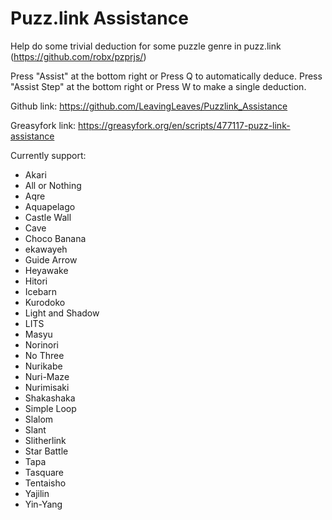# Puzz.link Assistance
Help do some trivial deduction for some puzzle genre in puzz.link (https://github.com/robx/pzprjs/)

Press "Assist" at the bottom right or Press Q to automatically deduce.
Press "Assist Step" at the bottom right or Press W to make a single deduction.

Github link:
https://github.com/LeavingLeaves/Puzzlink_Assistance

Greasyfork link:
https://greasyfork.org/en/scripts/477117-puzz-link-assistance

Currently support:
* Akari
* All or Nothing
* Aqre
* Aquapelago
* Castle Wall
* Cave
* Choco Banana
* ekawayeh
* Guide Arrow
* Heyawake
* Hitori
* Icebarn
* Kurodoko
* Light and Shadow
* LITS
* Masyu
* Norinori
* No Three
* Nurikabe
* Nuri-Maze
* Nurimisaki
* Shakashaka
* Simple Loop
* Slalom
* Slant
* Slitherlink
* Star Battle
* Tapa
* Tasquare
* Tentaisho
* Yajilin
* Yin-Yang